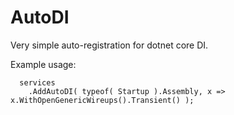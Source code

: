 # AutoDI

Very simple auto-registration for dotnet core DI.

Example usage:

```
  services
    .AddAutoDI( typeof( Startup ).Assembly, x => x.WithOpenGenericWireups().Transient() );
```
